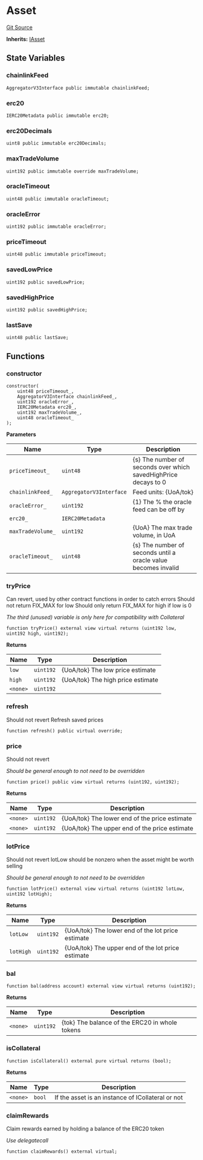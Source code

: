 # Asset
[Git Source](https://github.com/larrythecucumber321/protocol/blob/aabf2c9d4120808940fb3be9193cb66ea71ac351/contracts/plugins/assets/Asset.sol)

**Inherits:**
[IAsset](/tools/docgen/src/contracts/interfaces/IAsset.sol/interface.IAsset.md)


## State Variables
### chainlinkFeed

```solidity
AggregatorV3Interface public immutable chainlinkFeed;
```


### erc20

```solidity
IERC20Metadata public immutable erc20;
```


### erc20Decimals

```solidity
uint8 public immutable erc20Decimals;
```


### maxTradeVolume

```solidity
uint192 public immutable override maxTradeVolume;
```


### oracleTimeout

```solidity
uint48 public immutable oracleTimeout;
```


### oracleError

```solidity
uint192 public immutable oracleError;
```


### priceTimeout

```solidity
uint48 public immutable priceTimeout;
```


### savedLowPrice

```solidity
uint192 public savedLowPrice;
```


### savedHighPrice

```solidity
uint192 public savedHighPrice;
```


### lastSave

```solidity
uint48 public lastSave;
```


## Functions
### constructor


```solidity
constructor(
    uint48 priceTimeout_,
    AggregatorV3Interface chainlinkFeed_,
    uint192 oracleError_,
    IERC20Metadata erc20_,
    uint192 maxTradeVolume_,
    uint48 oracleTimeout_
);
```
**Parameters**

|Name|Type|Description|
|----|----|-----------|
|`priceTimeout_`|`uint48`|{s} The number of seconds over which savedHighPrice decays to 0|
|`chainlinkFeed_`|`AggregatorV3Interface`|Feed units: {UoA/tok}|
|`oracleError_`|`uint192`|{1} The % the oracle feed can be off by|
|`erc20_`|`IERC20Metadata`||
|`maxTradeVolume_`|`uint192`|{UoA} The max trade volume, in UoA|
|`oracleTimeout_`|`uint48`|{s} The number of seconds until a oracle value becomes invalid|


### tryPrice

Can revert, used by other contract functions in order to catch errors
Should not return FIX_MAX for low
Should only return FIX_MAX for high if low is 0

*The third (unused) variable is only here for compatibility with Collateral*


```solidity
function tryPrice() external view virtual returns (uint192 low, uint192 high, uint192);
```
**Returns**

|Name|Type|Description|
|----|----|-----------|
|`low`|`uint192`|{UoA/tok} The low price estimate|
|`high`|`uint192`|{UoA/tok} The high price estimate|
|`<none>`|`uint192`||


### refresh

Should not revert
Refresh saved prices


```solidity
function refresh() public virtual override;
```

### price

Should not revert

*Should be general enough to not need to be overridden*


```solidity
function price() public view virtual returns (uint192, uint192);
```
**Returns**

|Name|Type|Description|
|----|----|-----------|
|`<none>`|`uint192`|{UoA/tok} The lower end of the price estimate|
|`<none>`|`uint192`|{UoA/tok} The upper end of the price estimate|


### lotPrice

Should not revert
lotLow should be nonzero when the asset might be worth selling

*Should be general enough to not need to be overridden*


```solidity
function lotPrice() external view virtual returns (uint192 lotLow, uint192 lotHigh);
```
**Returns**

|Name|Type|Description|
|----|----|-----------|
|`lotLow`|`uint192`|{UoA/tok} The lower end of the lot price estimate|
|`lotHigh`|`uint192`|{UoA/tok} The upper end of the lot price estimate|


### bal


```solidity
function bal(address account) external view virtual returns (uint192);
```
**Returns**

|Name|Type|Description|
|----|----|-----------|
|`<none>`|`uint192`|{tok} The balance of the ERC20 in whole tokens|


### isCollateral


```solidity
function isCollateral() external pure virtual returns (bool);
```
**Returns**

|Name|Type|Description|
|----|----|-----------|
|`<none>`|`bool`|If the asset is an instance of ICollateral or not|


### claimRewards

Claim rewards earned by holding a balance of the ERC20 token

*Use delegatecall*


```solidity
function claimRewards() external virtual;
```

